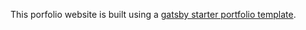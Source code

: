 

This porfolio website is built using a [gatsby starter portfolio template](https://gatsby-starter-portfolio-minimal.netlify.app/).

